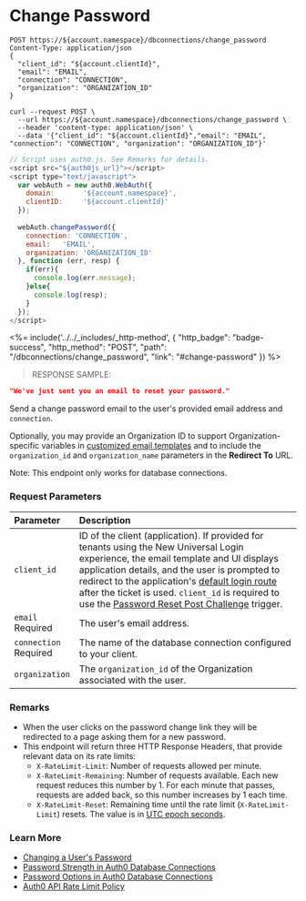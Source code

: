 # Change Password

```http
POST https://${account.namespace}/dbconnections/change_password
Content-Type: application/json
{
  "client_id": "${account.clientId}",
  "email": "EMAIL",
  "connection": "CONNECTION",
  "organization": "ORGANIZATION_ID"
}
```

```shell
curl --request POST \
  --url https://${account.namespace}/dbconnections/change_password \
  --header 'content-type: application/json' \
  --data '{"client_id": "${account.clientId}","email": "EMAIL", "connection": "CONNECTION", "organization": "ORGANIZATION_ID"}'
```

```javascript
// Script uses auth0.js. See Remarks for details.
<script src="${auth0js_url}"></script>
<script type="text/javascript">
  var webAuth = new auth0.WebAuth({
    domain:       '${account.namespace}',
    clientID:     '${account.clientId}'
  });
  
  webAuth.changePassword({
    connection: 'CONNECTION',
    email:   'EMAIL',
    organization: 'ORGANIZATION_ID'
  }, function (err, resp) {
    if(err){
      console.log(err.message);
    }else{
      console.log(resp);
    }
  });
</script>
```

<%= include('../../_includes/_http-method', {
  "http_badge": "badge-success",
  "http_method": "POST",
  "path": "/dbconnections/change_password",
  "link": "#change-password"
}) %>

> RESPONSE SAMPLE:

```JSON
"We've just sent you an email to reset your password."
```

Send a change password email to the user's provided email address and `connection`.

Optionally, you may provide an Organization ID to support Organization-specific variables in [customized email templates](/customize/email/email-templates#common-variables) and to include the `organization_id` and `organization_name` parameters in the **Redirect To** URL.

Note: This endpoint only works for database connections.

### Request Parameters

| Parameter        | Description |
|:-----------------|:------------|
| `client_id` | ID of the client (application). If provided for tenants using the New Universal Login experience, the email template and UI displays application details, and the user is prompted to redirect to the application's [default login route](https://auth0.com/docs/authenticate/login/auth0-universal-login/configure-default-login-routes#completing-the-password-reset-flow) after the ticket is used. `client_id` is required to use the [Password Reset Post Challenge](https://auth0.com/docs/customize/actions/flows-and-triggers/post-change-password-flow) trigger. |
| `email` <br/><span class="label label-danger">Required</span> | The user's email address. |
| `connection` <br/><span class="label label-danger">Required</span> | The name of the database connection configured to your client. |
| `organization` | The `organization_id` of the Organization associated with the user. |


### Remarks

- When the user clicks on the password change link they will be redirected to a page asking them for a new password.
- This endpoint will return three HTTP Response Headers, that provide relevant data on its rate limits:
  * `X-RateLimit-Limit`: Number of requests allowed per minute.
  * `X-RateLimit-Remaining`: Number of requests available. Each new request reduces this number by 1. For each minute that passes, requests are added back, so this number increases by 1 each time.
  * `X-RateLimit-Reset`: Remaining time until the rate limit (`X-RateLimit-Limit`) resets. The value is in [UTC epoch seconds](https://en.wikipedia.org/wiki/Unix_time).


### Learn More

- [Changing a User's Password](/connections/database/password-change)
- [Password Strength in Auth0 Database Connections](/connections/database/password-strength)
- [Password Options in Auth0 Database Connections](/connections/database/password-options)
- [Auth0 API Rate Limit Policy](/troubleshoot/customer-support/operational-policies/rate-limit-policy/rate-limit-configurations)
